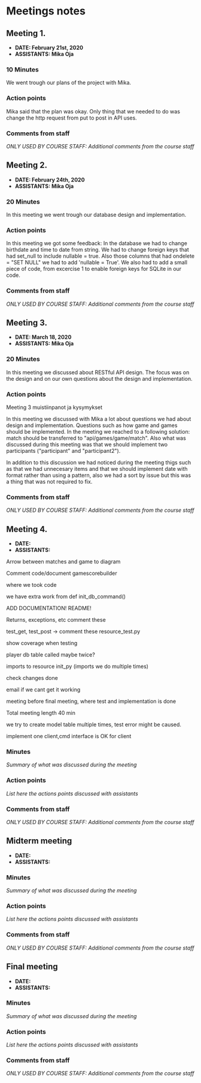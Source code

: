 # Meetings notes

## Meeting 1.
* **DATE: February 21st, 2020**
* **ASSISTANTS: Mika Oja**

### 10 Minutes
We went trough our plans of the project with Mika.

### Action points

Mika said that the plan was okay. Only thing that we needed to do was change the  http request from put to post in API uses.


### Comments from staff
*ONLY USED BY COURSE STAFF: Additional comments from the course staff*

## Meeting 2.
* **DATE: February 24th, 2020**
* **ASSISTANTS: Mika Oja**

### 20 Minutes
In this meeting we went trough our database design and implementation.

### Action points
In this meeting we got some feedback:
In the database we had to change birthdate and time to date from string. We had to change foreign keys that had set_null to include nullable = true. Also those columns that had ondelete = "SET NULL" we had to add 'nullable = True'. We also had to add a small piece of code, from excercise 1 to enable foreign keys for SQLite in our code.


### Comments from staff
*ONLY USED BY COURSE STAFF: Additional comments from the course staff*

## Meeting 3.
* **DATE: March 18, 2020**
* **ASSISTANTS: Mika Oja**

### 20 Minutes
In this meeting we discussed about RESTful API design. The focus was on the design and on our own questions about the design and implementation.

### Action points
Meeting 3 muistiinpanot ja kysymykset

In this meeting we discussed with Mika a lot about questions we had about design and implementation. Questions such as how game and games should be implemented.
In the meeting we reached to a following solution:
match should be transferred to  "api/games/game/match". Also what was discussed during this meeting was that we should implement two participants ("participant" and "participant2").

In addition to this discussion we had noticed during the meeting thigs such as that we had unnecesary items and that we should implement date with format rather than using a pattern, also
we had a sort by issue but this was a thing that was not required to fix.

### Comments from staff
*ONLY USED BY COURSE STAFF: Additional comments from the course staff*

## Meeting 4.
* **DATE:**
* **ASSISTANTS:**

Arrow between matches and game to diagram

Comment code/document gamescorebuilder

where we took code

we have extra work from def init_db_command()

ADD DOCUMENTATION! README!

Returns, exceptions, etc comment these

test_get, test_post -> comment these resource_test.py

show coverage when testing

player db table called maybe twice?

imports to resource init_py (imports we do multiple times)

check changes done

email if we cant get it working

meeting before final meeting, where test and implementation is done

Total meeting length 40 min

we try to create model table multiple times, test error might be caused.

implement one client,cmd interface is OK for client

### Minutes
*Summary of what was discussed during the meeting*

### Action points
*List here the actions points discussed with assistants*


### Comments from staff
*ONLY USED BY COURSE STAFF: Additional comments from the course staff*

## Midterm meeting
* **DATE:**
* **ASSISTANTS:**

### Minutes
*Summary of what was discussed during the meeting*

### Action points
*List here the actions points discussed with assistants*


### Comments from staff
*ONLY USED BY COURSE STAFF: Additional comments from the course staff*

## Final meeting
* **DATE:**
* **ASSISTANTS:**

### Minutes
*Summary of what was discussed during the meeting*

### Action points
*List here the actions points discussed with assistants*


### Comments from staff
*ONLY USED BY COURSE STAFF: Additional comments from the course staff*

